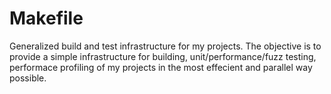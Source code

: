 # Makefile

Generalized build and test infrastructure for my projects. The objective is to provide a simple infrastructure for building, unit/performance/fuzz testing, performace profiling of my projects in the most effecient and parallel way possible.  
